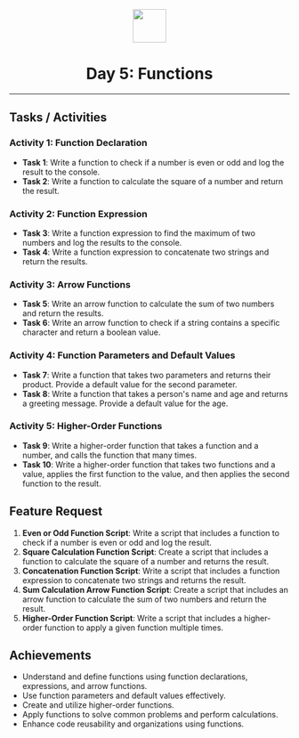 <div align="center">
  <img height="60" src="https://img.icons8.com/color/344/javascript.png">
  <h1>Day 5: Functions</h1>
</div>

---
<!-- tasks -->

## Tasks / Activities

### Activity 1: Function Declaration

- **Task 1**: Write a function to check if a number is even or odd and log the result to the console.
- **Task 2**: Write a function to calculate the square of a number and return the result.

### Activity 2: Function Expression

- **Task 3**: Write a function expression to find the maximum of two numbers and log the results to the console.
- **Task 4**: Write a function expression to concatenate two strings and return the results.

### Activity 3: Arrow Functions

- **Task 5**: Write an arrow function to calculate the sum of two numbers and return the results.
- **Task 6**: Write an arrow function to check if a string contains a specific character and return a boolean value.

### Activity 4: Function Parameters and Default Values

- **Task 7**: Write a function that takes two parameters and returns their product. Provide a default value for the second parameter.
- **Task 8**: Write a function that takes a person's name and age and returns a greeting message. Provide a default value for the age.

### Activity 5: Higher-Order Functions

- **Task 9**: Write a higher-order function that takes a function and a number, and calls the function that many times.
- **Task 10**: Write a higher-order function that takes two functions and a value, applies the first function to the value, and then applies the second function to the result.

## Feature Request

1. **Even or Odd Function Script**: Write a script that includes a function to check if a number is even or odd and log the result.
2. **Square Calculation Function Script**: Create a script that includes a function to calculate the square of a number and returns the result.
3. **Concatenation Function Script**: Write a script that includes a function expression to concatenate two strings and returns the result.
4. **Sum Calculation Arrow Function Script**: Create a script that includes an arrow function to calculate the sum of two numbers and return the result.
5. **Higher-Order Function Script**: Write a script that includes a higher-order function to apply a given function multiple times.

## Achievements

- Understand and define functions using function declarations, expressions, and arrow functions.
- Use function parameters and default values effectively.
- Create and utilize higher-order functions.
- Apply functions to solve common problems and perform calculations.
- Enhance code reusability and organizations using functions.